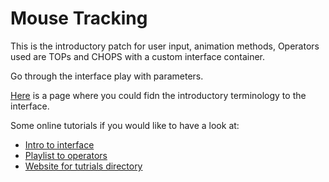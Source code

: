 # Mouse Tracking

This is the introductory patch for user input, animation methods, Operators used are TOPs and CHOPS with a custom interface container.

Go through the interface play with parameters.

[Here](https://derivative.ca/UserGuide/Intro_to_TouchDesigner) is a page where you could fidn the introductory terminology to the interface.

Some online tutorials if you would like to have a look at:
* [Intro to interface](https://youtu.be/xtp1CLzWRUk)
* [Playlist to operators](https://www.youtube.com/playlist?list=PLFrhecWXVn5862cxJgysq9PYSjLdfNiHz)
* [Website for tutrials directory](https://alltd.org/)
